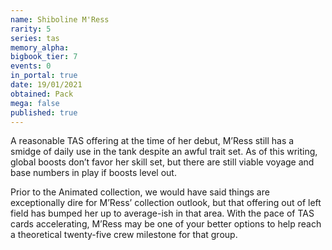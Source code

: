 ```yaml
---
name: Shiboline M'Ress
rarity: 5
series: tas
memory_alpha:
bigbook_tier: 7
events: 0
in_portal: true
date: 19/01/2021
obtained: Pack
mega: false
published: true
---
```


A reasonable TAS offering at the time of her debut, M’Ress still has a smidge of daily use in the tank despite an awful trait set. As of this writing, global boosts don’t favor her skill set, but there are still viable voyage and base numbers in play if boosts level out.

Prior to the Animated collection, we would have said things are exceptionally dire for M’Ress’ collection outlook, but that offering out of left field has bumped her up to average-ish in that area. With the pace of TAS cards accelerating, M’Ress may be one of your better options to help reach a theoretical twenty-five crew milestone for that group.
